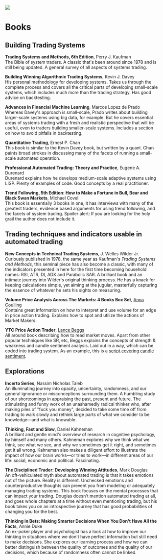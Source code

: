 <!-- Global site tag (gtag.js) - Google Analytics -->
<script async src="https://www.googletagmanager.com/gtag/js?id=UA-147975914-1"></script>
<script>
  window.dataLayer = window.dataLayer || [];
  function gtag(){dataLayer.push(arguments);}
  gtag('js', new Date());

  gtag('config', 'UA-147975914-1');
</script>

[<img src="https://www.pinecoders.com/images/PineCodersLong.png">](https://www.pinecoders.com/)

# Books

  
## Building Trading Systems

**Trading Systems and Methods, 6th Edition**, Perry J. Kaufman  
The Bible of system traders. A classic that's been around since 1978 and is still being updated. A general survey of all aspects of systems trading.

**Building Winning Algorithmic Trading Systems**, Kevin J. Davey  
His personal methodology for developing systems. Takes us through the complete process and covers all the critical parts of developing small-scale systems, which includes much more than the trading strategy. Has good advice on backtesting.

**Advances in Financial Machine Learning**, Marcos Lopez de Prado  
Whereas Davey's approach is small-scale, Prado writes about building larger-scale systems using big data, for example. But he covers essential areas of systems trading with a fresh and realistic perspective that will be useful, even to traders building smaller-scale systems. Includes a section on how to avoid pitfalls in backtesting.

**Quantitative Trading**, Ernest P. Chan  
This book is similar to the Kevin Davey book, but written by a quant. Chan paints broad strokes in discussing many of the facets of running a small-scale automated operation.

**Professional Automated Trading: Theory and Practice**, Eugene A. Durenard  
Durenard explains how he develops medium-scale adaptive systems using LISP. Plenty of examples of code. Good concepts by a real practitioner.

**Trend Following, 5th Edition: How to Make a Fortune in Bull, Bear and Black Swan Markets**, Michael Covel  
This book is essentially 3 books in one, it has interviews with many of the greatest traders, evidence based arguments for using trend following, and the facets of system trading. Spoiler alert: If you are looking for the holy grail the author does not include it.

  
## Trading techniques and indicators usable in automated trading

**New Concepts in Technical Trading Systems**, J. Welles Wilder Jr.  
Curiously published in 1978, the same year as Kaufman's *Trading Systems and Methods*, this seminal piece has also become a classic, with many of the indicators presented in here for the first time becoming household names: RSI, ATR, DI, ADX and Parabolic SAR. A brilliant book and an intimate journey into Wilder's original thinking process. He has a knack for keeping calculations simple, yet aiming at the jugular, masterfully capturing the essence of whatever he sets his sights on measuring.

**Volume Price Analysis Across The Markets: 4 Books Box Set**, [Anna Coulling](https://www.annacoulling.com)  
Contains great information on how to interpret and use volume for an edge in price action trading. Explains how to spot and utilize the actions of Market Makers.

**YTC Price Action Trader**, [Lance Beggs](http://www.ytcpriceactiontrader.com)  
All around book describing how to read market moves. Apart from other popular techniques like SR, etc, Beggs explains the concepts of strength & weakness and candle sentiment analysis. Laid out in a way, which can be coded into trading system. As an example, this is a [script covering candle sentiment](https://www.tradingview.com/script/5fSgjYoM-YTC-Candlestick-Sentiment/).


  
## Explorations

**Incerto Series**, Nassim Nicholas Taleb  
An illuminating journey into opacity, uncertainty, randomness, and our general ignorance or misconceptions surrounding them. A humbling study of our shortcomings in appraising the past, present and future. The stimulating and funny work of an unashamedly radical thinker who, after making piles of "fuck you money", decided to take some time off from trading to walk slowly and rethink large parts of what we consider to be knowledge—and what is knowable.

**Thinking, Fast and Slow**, Daniel Kahneman  
A brilliant and gentle mind's overview of research in cognitive psychology, by himself and many others. Kahneman explores why we think what we think, see what we see, and why we sometimes get it right, and sometimes get it all wrong. Kahneman also makes a diligent effort to illustrate the impact of how our brain works—or tries to work—in different areas of our life: social, economic and political. Fascinating.

**The Disciplined Trader: Developing Winning Attitudes**, Mark Douglas  
An oft-vehiculated myth about automated trading is that it takes emotions out of the picture. Reality is different. Unchecked emotions and counterproductive thoughts can prevent you from modeling or adequately managing trading systems. This book focuses on the mental processes that can impact your trading. Douglas doesn't mention automated trading at all, and goes whole chapters at a time without even mentioning trading, but his book takes you on an introspective journey that has good probabilities of changing you for the best.

**Thinking in Bets: Making Smarter Decisions When You Don't Have All the Facts**, Annie Duke  
An ex-poker player and psychologist has a look at how to improve our thinking in situations where we don't have perfect information but still need to make decisions. She explores our learning process and how we can better distinguish between the quality of outcomes and the quality of our decisions, which because of randomness often cannot be linked.

